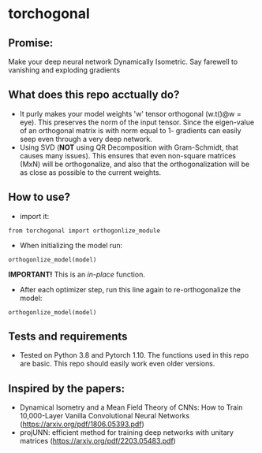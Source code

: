 # torchogonal
## Promise: 
Make your deep neural network Dynamically Isometric. Say farewell to vanishing and exploding gradients 

## What does this repo acctually do? 
- It purly makes your model weights 'w' tensor orthogonal (w.t()@w = eye).
This preserves the norm of the input tensor. Since the eigen-value of an orthogonal matrix is with norm equal to 1- gradients can easily seep even through a very deep network.
- Using SVD (**NOT** using QR Decomposition with Gram-Schmidt, that causes many issues).
This ensures that even non-square matrices (MxN) will be orthogonalize, and also that the orthogonalization will be as close as possible to the current weights.

## How to use?
- import it:
```
from torchogonal import orthogonlize_module
```

- When initializing the model run:
```
orthogonlize_model(model)
```
**IMPORTANT!** This is an *in-place* function.
- After each optimizer step, run this line again to re-orthogonalize the model:
```
orthogonlize_model(model)
```

## Tests and requirements
- Tested on Python 3.8 and Pytorch 1.10.
The functions used in this repo are basic. This repo should easily work even older versions.

## Inspired by the papers:
- Dynamical Isometry and a Mean Field Theory of CNNs: How to Train 10,000-Layer Vanilla Convolutional Neural Networks (https://arxiv.org/pdf/1806.05393.pdf)
- projUNN: efficient method for training deep networks with unitary matrices (https://arxiv.org/pdf/2203.05483.pdf)
